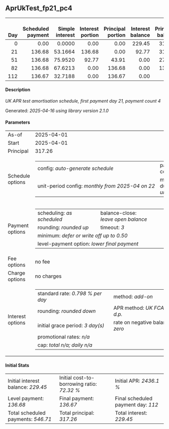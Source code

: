 <h2>AprUkTest_fp21_pc4</h2>
<table>
    <thead style="vertical-align: bottom;">
        <th style="text-align: right;">Day</th>
        <th style="text-align: right;">Scheduled payment</th>
        <th style="text-align: right;">Simple interest</th>
        <th style="text-align: right;">Interest portion</th>
        <th style="text-align: right;">Principal portion</th>
        <th style="text-align: right;">Interest balance</th>
        <th style="text-align: right;">Principal balance</th>
        <th style="text-align: right;">Total simple interest</th>
        <th style="text-align: right;">Total interest</th>
        <th style="text-align: right;">Total principal</th>
    </thead>
    <tr style="text-align: right;">
        <td class="ci00">0</td>
        <td class="ci01" style="white-space: nowrap;">0.00</td>
        <td class="ci02">0.0000</td>
        <td class="ci03">0.00</td>
        <td class="ci04">0.00</td>
        <td class="ci05">229.45</td>
        <td class="ci06">317.26</td>
        <td class="ci07">0.0000</td>
        <td class="ci08">0.00</td>
        <td class="ci09">0.00</td>
    </tr>
    <tr style="text-align: right;">
        <td class="ci00">21</td>
        <td class="ci01" style="white-space: nowrap;">136.68</td>
        <td class="ci02">53.1664</td>
        <td class="ci03">136.68</td>
        <td class="ci04">0.00</td>
        <td class="ci05">92.77</td>
        <td class="ci06">317.26</td>
        <td class="ci07">53.1664</td>
        <td class="ci08">136.68</td>
        <td class="ci09">0.00</td>
    </tr>
    <tr style="text-align: right;">
        <td class="ci00">51</td>
        <td class="ci01" style="white-space: nowrap;">136.68</td>
        <td class="ci02">75.9520</td>
        <td class="ci03">92.77</td>
        <td class="ci04">43.91</td>
        <td class="ci05">0.00</td>
        <td class="ci06">273.35</td>
        <td class="ci07">129.1185</td>
        <td class="ci08">229.45</td>
        <td class="ci09">43.91</td>
    </tr>
    <tr style="text-align: right;">
        <td class="ci00">82</td>
        <td class="ci01" style="white-space: nowrap;">136.68</td>
        <td class="ci02">67.6213</td>
        <td class="ci03">0.00</td>
        <td class="ci04">136.68</td>
        <td class="ci05">0.00</td>
        <td class="ci06">136.67</td>
        <td class="ci07">196.7398</td>
        <td class="ci08">229.45</td>
        <td class="ci09">180.59</td>
    </tr>
    <tr style="text-align: right;">
        <td class="ci00">112</td>
        <td class="ci01" style="white-space: nowrap;">136.67</td>
        <td class="ci02">32.7188</td>
        <td class="ci03">0.00</td>
        <td class="ci04">136.67</td>
        <td class="ci05">0.00</td>
        <td class="ci06">0.00</td>
        <td class="ci07">229.4586</td>
        <td class="ci08">229.45</td>
        <td class="ci09">317.26</td>
    </tr>
</table>
<h4>Description</h4>
<p><i>UK APR test amortisation schedule, first payment day 21, payment count 4</i></p>
<p>Generated: <i>2025-04-16 using library version 2.1.0</i></p>
<h4>Parameters</h4>
<table>
    <tr>
        <td>As-of</td>
        <td>2025-04-01</td>
    </tr>
    <tr>
        <td>Start</td>
        <td>2025-04-01</td>
    </tr>
    <tr>
        <td>Principal</td>
        <td>317.26</td>
    </tr>
    <tr>
        <td>Schedule options</td>
        <td>
            <table>
                <tr>
                    <td>config: <i>auto-generate schedule</i></td>
                    <td>payment count: <i>4</i></td>
                </tr>
                <tr>
                    <td style="white-space: nowrap;">unit-period config: <i>monthly from 2025-04 on 22</i></td>
                    <td>max duration: <i>unlimited</i></td>
                </tr>
            </table>
        </td>
    </tr>
    <tr>
        <td>Payment options</td>
        <td>
            <table>
                <tr>
                    <td>scheduling: <i>as scheduled</i></td>
                    <td>balance-close: <i>leave&nbsp;open&nbsp;balance</i></td>
                </tr>
                <tr>
                    <td>rounding: <i>rounded up</i></td>
                    <td>timeout: <i>3</i></td>
                </tr>
                <tr>
                    <td colspan='2'>minimum: <i>defer&nbsp;or&nbsp;write&nbsp;off&nbsp;up&nbsp;to&nbsp;0.50</i></td>
                </tr>
                <tr>
                    <td colspan='2'>level-payment option: <i>lower&nbsp;final&nbsp;payment</i></td>
                </tr>
            </table>
        </td>
    </tr>
    <tr>
        <td>Fee options</td>
        <td>no fee
        </td>
    </tr>
    <tr>
        <td>Charge options</td>
        <td>no charges
        </td>
    </tr>
    <tr>
        <td>Interest options</td>
        <td>
            <table>
                <tr>
                    <td>standard rate: <i>0.798 % per day</i></td>
                    <td>method: <i>add-on</i></td>
                </tr>
                <tr>
                    <td>rounding: <i>rounded down</i></td>
                    <td>APR method: <i>UK FCA to 1 d.p.</i></td>
                </tr>
                <tr>
                    <td>initial grace period: <i>3 day(s)</i></td>
                    <td>rate on negative balance: <i>zero</i></td>
                </tr>
                <tr>
                    <td colspan="2">promotional rates: <i><i>n/a</i></i></td>
                </tr>
                <tr>
                    <td colspan="2">cap: <i>total <i>n/a</i>; daily <i>n/a</i></td>
                </tr>
            </table>
        </td>
    </tr>
</table>
<h4>Initial Stats</h4>
<table>
    <tr>
        <td>Initial interest balance: <i>229.45</i></td>
        <td>Initial cost-to-borrowing ratio: <i>72.32 %</i></td>
        <td>Initial APR: <i>2436.1 %</i></td>
    </tr>
    <tr>
        <td>Level payment: <i>136.68</i></td>
        <td>Final payment: <i>136.67</i></td>
        <td>Final scheduled payment day: <i>112</i></td>
    </tr>
    <tr>
        <td>Total scheduled payments: <i>546.71</i></td>
        <td>Total principal: <i>317.26</i></td>
        <td>Total interest: <i>229.45</i></td>
    </tr>
</table>
